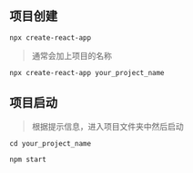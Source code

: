 ## 项目创建

```shell
npx create-react-app
```

> 通常会加上项目的名称

```shell
npx create-react-app your_project_name
```

## 项目启动

> 根据提示信息，进入项目文件夹中然后启动

```shell
cd your_project_name
```

```shell
npm start
```